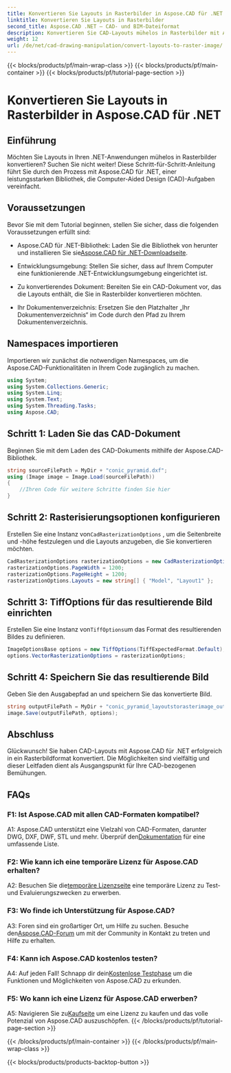```yaml
---
title: Konvertieren Sie Layouts in Rasterbilder in Aspose.CAD für .NET
linktitle: Konvertieren Sie Layouts in Rasterbilder
second_title: Aspose.CAD .NET – CAD- und BIM-Dateiformat
description: Konvertieren Sie CAD-Layouts mühelos in Rasterbilder mit Aspose.CAD für .NET. Verbessern Sie Ihre Entwicklung mit leistungsstarken CAD-Manipulationsfunktionen.
weight: 12
url: /de/net/cad-drawing-manipulation/convert-layouts-to-raster-image/
---
```


{{< blocks/products/pf/main-wrap-class >}}
{{< blocks/products/pf/main-container >}}
{{< blocks/products/pf/tutorial-page-section >}}

# Konvertieren Sie Layouts in Rasterbilder in Aspose.CAD für .NET

## Einführung

Möchten Sie Layouts in Ihren .NET-Anwendungen mühelos in Rasterbilder konvertieren? Suchen Sie nicht weiter! Diese Schritt-für-Schritt-Anleitung führt Sie durch den Prozess mit Aspose.CAD für .NET, einer leistungsstarken Bibliothek, die Computer-Aided Design (CAD)-Aufgaben vereinfacht.

## Voraussetzungen

Bevor Sie mit dem Tutorial beginnen, stellen Sie sicher, dass die folgenden Voraussetzungen erfüllt sind:

- Aspose.CAD für .NET-Bibliothek: Laden Sie die Bibliothek von herunter und installieren Sie sie[Aspose.CAD für .NET-Downloadseite](https://releases.aspose.com/cad/net/).

- Entwicklungsumgebung: Stellen Sie sicher, dass auf Ihrem Computer eine funktionierende .NET-Entwicklungsumgebung eingerichtet ist.

- Zu konvertierendes Dokument: Bereiten Sie ein CAD-Dokument vor, das die Layouts enthält, die Sie in Rasterbilder konvertieren möchten.

- Ihr Dokumentenverzeichnis: Ersetzen Sie den Platzhalter „Ihr Dokumentenverzeichnis“ im Code durch den Pfad zu Ihrem Dokumentenverzeichnis.

## Namespaces importieren

Importieren wir zunächst die notwendigen Namespaces, um die Aspose.CAD-Funktionalitäten in Ihrem Code zugänglich zu machen.

```csharp
using System;
using System.Collections.Generic;
using System.Linq;
using System.Text;
using System.Threading.Tasks;
using Aspose.CAD;
```

## Schritt 1: Laden Sie das CAD-Dokument

Beginnen Sie mit dem Laden des CAD-Dokuments mithilfe der Aspose.CAD-Bibliothek.

```csharp
string sourceFilePath = MyDir + "conic_pyramid.dxf";
using (Image image = Image.Load(sourceFilePath))
{
    //Ihren Code für weitere Schritte finden Sie hier
}
```

## Schritt 2: Rasterisierungsoptionen konfigurieren

 Erstellen Sie eine Instanz von`CadRasterizationOptions` , um die Seitenbreite und -höhe festzulegen und die Layouts anzugeben, die Sie konvertieren möchten.

```csharp
CadRasterizationOptions rasterizationOptions = new CadRasterizationOptions();
rasterizationOptions.PageWidth = 1200;
rasterizationOptions.PageHeight = 1200;
rasterizationOptions.Layouts = new string[] { "Model", "Layout1" };
```

## Schritt 3: TiffOptions für das resultierende Bild einrichten

 Erstellen Sie eine Instanz von`TiffOptions`um das Format des resultierenden Bildes zu definieren.

```csharp
ImageOptionsBase options = new TiffOptions(TiffExpectedFormat.Default);
options.VectorRasterizationOptions = rasterizationOptions;
```

## Schritt 4: Speichern Sie das resultierende Bild

Geben Sie den Ausgabepfad an und speichern Sie das konvertierte Bild.

```csharp
string outputFilePath = MyDir + "conic_pyramid_layoutstorasterimage_out.tiff";
image.Save(outputFilePath, options);
```

## Abschluss

Glückwunsch! Sie haben CAD-Layouts mit Aspose.CAD für .NET erfolgreich in ein Rasterbildformat konvertiert. Die Möglichkeiten sind vielfältig und dieser Leitfaden dient als Ausgangspunkt für Ihre CAD-bezogenen Bemühungen.

## FAQs

### F1: Ist Aspose.CAD mit allen CAD-Formaten kompatibel?

 A1: Aspose.CAD unterstützt eine Vielzahl von CAD-Formaten, darunter DWG, DXF, DWF, STL und mehr. Überprüf den[Dokumentation](https://reference.aspose.com/cad/net/) für eine umfassende Liste.

### F2: Wie kann ich eine temporäre Lizenz für Aspose.CAD erhalten?

 A2: Besuchen Sie die[temporäre Lizenzseite](https://purchase.aspose.com/temporary-license/) eine temporäre Lizenz zu Test- und Evaluierungszwecken zu erwerben.

### F3: Wo finde ich Unterstützung für Aspose.CAD?

 A3: Foren sind ein großartiger Ort, um Hilfe zu suchen. Besuche den[Aspose.CAD-Forum](https://forum.aspose.com/c/cad/19) um mit der Community in Kontakt zu treten und Hilfe zu erhalten.

### F4: Kann ich Aspose.CAD kostenlos testen?

 A4: Auf jeden Fall! Schnapp dir dein[Kostenlose Testphase](https://releases.aspose.com/) um die Funktionen und Möglichkeiten von Aspose.CAD zu erkunden.

### F5: Wo kann ich eine Lizenz für Aspose.CAD erwerben?

 A5: Navigieren Sie zu[Kaufseite](https://purchase.aspose.com/buy) um eine Lizenz zu kaufen und das volle Potenzial von Aspose.CAD auszuschöpfen.
{{< /blocks/products/pf/tutorial-page-section >}}

{{< /blocks/products/pf/main-container >}}
{{< /blocks/products/pf/main-wrap-class >}}

{{< blocks/products/products-backtop-button >}}
